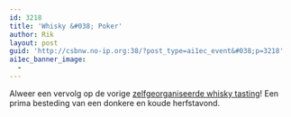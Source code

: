 ```yaml
---
id: 3218
title: 'Whisky &#038; Poker'
author: Rik
layout: post
guid: 'http://csbnw.no-ip.org:38/?post_type=ai1ec_event&#038;p=3218'
ai1ec_banner_image:
  - 
---
```

Alweer een vervolg op de vorige [zelfgeorganiseerde whisky tasting][1]! Een prima besteding van een donkere en koude herfstavond.

 [1]: /?ai1ec_event=whisky-poker-3 "Whisky & Poker"
